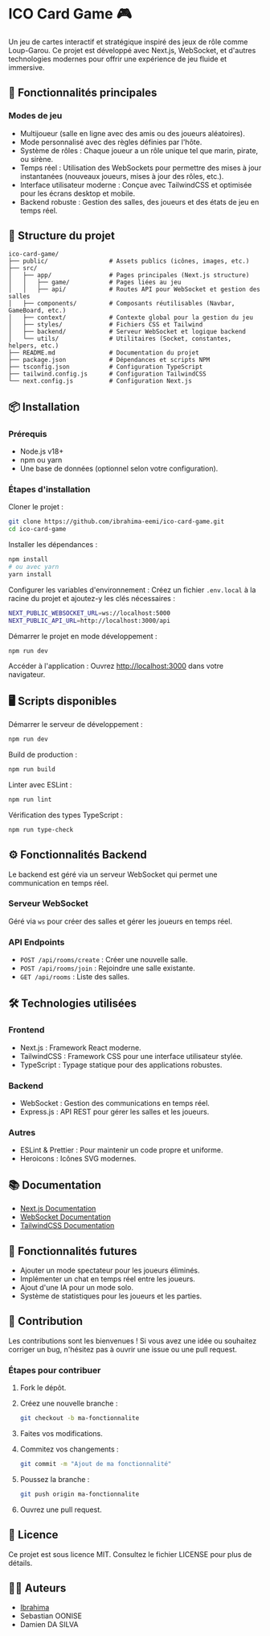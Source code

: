 # ICO Card Game 🎮

Un jeu de cartes interactif et stratégique inspiré des jeux de rôle comme Loup-Garou. Ce projet est développé avec Next.js, WebSocket, et d'autres technologies modernes pour offrir une expérience de jeu fluide et immersive.

## 🚀 Fonctionnalités principales

### Modes de jeu

- Multijoueur (salle en ligne avec des amis ou des joueurs aléatoires).
- Mode personnalisé avec des règles définies par l'hôte.
- Système de rôles : Chaque joueur a un rôle unique tel que marin, pirate, ou sirène.
- Temps réel : Utilisation des WebSockets pour permettre des mises à jour instantanées (nouveaux joueurs, mises à jour des rôles, etc.).
- Interface utilisateur moderne : Conçue avec TailwindCSS et optimisée pour les écrans desktop et mobile.
- Backend robuste : Gestion des salles, des joueurs et des états de jeu en temps réel.

## 📂 Structure du projet

```plaintext
ico-card-game/
├── public/                 # Assets publics (icônes, images, etc.)
├── src/
│   ├── app/                # Pages principales (Next.js structure)
│   │   ├── game/           # Pages liées au jeu
│   │   ├── api/            # Routes API pour WebSocket et gestion des salles
│   ├── components/         # Composants réutilisables (Navbar, GameBoard, etc.)
│   ├── context/            # Contexte global pour la gestion du jeu
│   ├── styles/             # Fichiers CSS et Tailwind
│   ├── backend/            # Serveur WebSocket et logique backend
│   └── utils/              # Utilitaires (Socket, constantes, helpers, etc.)
├── README.md               # Documentation du projet
├── package.json            # Dépendances et scripts NPM
├── tsconfig.json           # Configuration TypeScript
├── tailwind.config.js      # Configuration TailwindCSS
└── next.config.js          # Configuration Next.js
```

## 📦 Installation

### Prérequis

- Node.js v18+
- npm ou yarn
- Une base de données (optionnel selon votre configuration).

### Étapes d'installation

Cloner le projet :

```bash
git clone https://github.com/ibrahima-eemi/ico-card-game.git
cd ico-card-game
```

Installer les dépendances :

```bash
npm install
# ou avec yarn
yarn install
```

Configurer les variables d'environnement : Créez un fichier `.env.local` à la racine du projet et ajoutez-y les clés nécessaires :

```bash
NEXT_PUBLIC_WEBSOCKET_URL=ws://localhost:5000
NEXT_PUBLIC_API_URL=http://localhost:3000/api
```

Démarrer le projet en mode développement :

```bash
npm run dev
```

Accéder à l'application : Ouvrez [http://localhost:3000](http://localhost:3000) dans votre navigateur.

## 🖥️ Scripts disponibles

Démarrer le serveur de développement :

```bash
npm run dev
```

Build de production :

```bash
npm run build
```

Linter avec ESLint :

```bash
npm run lint
```

Vérification des types TypeScript :

```bash
npm run type-check
```

## ⚙️ Fonctionnalités Backend

Le backend est géré via un serveur WebSocket qui permet une communication en temps réel.

### Serveur WebSocket

Géré via `ws` pour créer des salles et gérer les joueurs en temps réel.

### API Endpoints

- `POST /api/rooms/create` : Créer une nouvelle salle.
- `POST /api/rooms/join` : Rejoindre une salle existante.
- `GET /api/rooms` : Liste des salles.

## 🛠️ Technologies utilisées

### Frontend

- Next.js : Framework React moderne.
- TailwindCSS : Framework CSS pour une interface utilisateur stylée.
- TypeScript : Typage statique pour des applications robustes.

### Backend

- WebSocket : Gestion des communications en temps réel.
- Express.js : API REST pour gérer les salles et les joueurs.

### Autres

- ESLint & Prettier : Pour maintenir un code propre et uniforme.
- Heroicons : Icônes SVG modernes.

## 📚 Documentation

- [Next.js Documentation](https://nextjs.org/docs)
- [WebSocket Documentation](https://developer.mozilla.org/en-US/docs/Web/API/WebSocket)
- [TailwindCSS Documentation](https://tailwindcss.com/docs)

## 🚀 Fonctionnalités futures

- Ajouter un mode spectateur pour les joueurs éliminés.
- Implémenter un chat en temps réel entre les joueurs.
- Ajout d'une IA pour un mode solo.
- Système de statistiques pour les joueurs et les parties.

## 🤝 Contribution

Les contributions sont les bienvenues ! Si vous avez une idée ou souhaitez corriger un bug, n'hésitez pas à ouvrir une issue ou une pull request.

### Étapes pour contribuer

1. Fork le dépôt.
2. Créez une nouvelle branche :

    ```bash
    git checkout -b ma-fonctionnalite
    ```

3. Faites vos modifications.
4. Commitez vos changements :

    ```bash
    git commit -m "Ajout de ma fonctionnalité"
    ```

5. Poussez la branche :

    ```bash
    git push origin ma-fonctionnalite
    ```

6. Ouvrez une pull request.

## 📄 Licence

Ce projet est sous licence MIT. Consultez le fichier LICENSE pour plus de détails.

## 👨‍💻 Auteurs

- [Ibrahima](https://github.com/ibrahima-eemi)
- Sebastian OONISE
- Damien DA SILVA